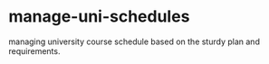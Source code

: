 # manage-uni-schedules
managing university course schedule based on the sturdy plan and  requirements. 
